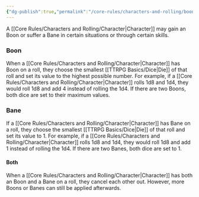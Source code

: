 ```yaml
---
{"dg-publish":true,"permalink":"/core-rules/characters-and-rolling/boon-and-bane/"}
---
```


A [[Core Rules/Characters and Rolling/Character\|Character]] may gain an Boon or suffer a Bane in certain situations or through certain skills.
### Boon
When a [[Core Rules/Characters and Rolling/Character\|Character]] has Boon on a roll, they choose the smallest [[TTRPG Basics/Dice\|Die]] of that roll and set its value to the highest possible number. For example, if a [[Core Rules/Characters and Rolling/Character\|Character]] rolls 1d8 and 1d4, they would roll 1d8 and add 4 instead of rolling the 1d4. If there are two Boons, both dice are set to their maximum values.
### Bane
If a [[Core Rules/Characters and Rolling/Character\|Character]] has Bane on a roll, they choose the smallest [[TTRPG Basics/Dice\|Die]] of that roll and set its value to 1. For example, if a [[Core Rules/Characters and Rolling/Character\|Character]] rolls 1d8 and 1d4, they would roll 1d8 and add 1 instead of rolling the 1d4. If there are two Banes, both dice are set to 1.
#### Both
When a [[Core Rules/Characters and Rolling/Character\|Character]] has both an Boon and a Bane on a roll, they cancel each other out. However, more Boons or Banes can still be applied afterwards.